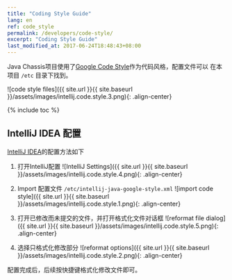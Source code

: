 ```yaml
---
title: "Coding Style Guide"
lang: en
ref: code_style
permalink: /developers/code-style/
excerpt: "Coding Style Guide"
last_modified_at: 2017-06-24T18:48:43+08:00
---
```


Java Chassis项目使用了[Google Code Style](https://github.com/google/styleguide)作为代码风格，配置文件可以
在本项目 `/etc` 目录下找到。

![code style files]({{ site.url }}{{ site.baseurl }}/assets/images/intellij.code.style.3.png){: .align-center}

{% include toc %}

## IntelliJ IDEA 配置
[IntelliJ IDEA](https://www.jetbrains.com/idea/download/)的配置方法如下

1. 打开IntelliJ配置
![IntelliJ Settings]({{ site.url }}{{ site.baseurl }}/assets/images/intellij.code.style.4.png){: .align-center}

1. Import 配置文件 `/etc/intellij-java-google-style.xml`
![import code style]({{ site.url }}{{ site.baseurl }}/assets/images/intellij.code.style.1.png){: .align-center}

1. 打开已修改而未提交的文件，并打开格式化文件对话框
![reformat file dialog]({{ site.url }}{{ site.baseurl }}/assets/images/intellij.code.style.5.png){: .align-center}

1. 选择只格式化修改部分
![reformat options]({{ site.url }}{{ site.baseurl }}/assets/images/intellij.code.style.2.png){: .align-center}

配置完成后，后续按快捷键格式化修改文件即可。

